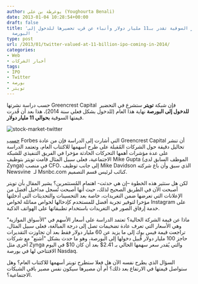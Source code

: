 ```yaml
---
author: يوغرطة بن علي (Youghourta Benali)
date: 2013-01-04 10:28:54+00:00
draft: false
title: 'قيمة تويتر السوقية تقدر بـ11 مليار دولار وأنباء عن قرب تحضيرها للدخول إلى
  البورصة  '
type: post
url: /2013/01/twitter-valued-at-11-billion-ipo-coming-in-2014/
categories:
- Web
- أخبار الشركات
tags:
- IPO
- Twitter
- بورصة
- تويتر
---
```


حسب دراسة نشرتها Greencrest Capital  فإن شبكة **تويتر** ستشرع في التحضير **للدخول إلى البورصة** نهاية هذا العام (للدخول بشكل فعلي سنة 2014)، هذا بعد أن قُدرت قيمتها السوقية **بحوالي 11 مليار دولار**.




![stock-market-twitter](https://www.it-scoop.com/wp-content/uploads/2013/01/stock-market-twitter.jpg)





[حسب](http://www.forbes.com/sites/abrambrown/2013/01/03/reading-twitters-tea-leaves-ipo-prep-may-start-this-year-offering-in-2014/) Forbes التي أشارت إلى الدراسة فإن من عادة Greencrest Capital أن تنشر تحاليل دقيقة حول الشركات المُقبلة على طرح أسهمها للاكتتاب العام، وتعتمد الدراسة على عدة مؤشرات أهمها التحركات الحادثة مؤخرا في الفريق التنفيذي للشبكة الاجتماعية، فعلى سبيل المثال قامت تويتر بتوظيف Mike Gupta (الموظف السابق لدى Zynga) في منصب CFO، إلى جانب توظيف Mike Davidson الذي سبق وأن باع شركته Newsvine  لـ Msnbc.com كنائب لرئيس قسم التصميم.




لكن هل ستثير هذه الخطوة –إن هي حدثت- اهتمام المُستثمرين؟ يشير المقال بأن تويتر أصبحت الآن في الطريق الصحيح لذلك، حيث أنها أصبحت تُسجل مداخيل أفضل من الإعلانات التي تعرضها ضمن التغريدات، خاصة بعد التحسينات والتحديثات التي أدخلتها مؤخرا لتوفير تجربة أفضل للمستخدم كإدخالها لخواص مماثلة لخواص Instagram على خدمة إرفاق الصور في التغريدات باستخدام تطبيقاتها على الهواتف الذكية.




ماذا عن قيمة الشركة الحالية؟ تعتمد الدراسة على أسعار الأسهم في "الأسواق الموازية" وهي الأسعار التي تعرف عادة تضخيمات تصل إلى درجة المبالغة، فعلى سبيل المثال، تراجعت قيمة فيس بوك إلى ما يزيد عن 60 مليار دولار فقط بعد أن تجاوزت التقديرات حاجز 100 مليار دولار قُبيل دخولها إلى البورصة، وهو ما حدث بشكل "أشنع" مع شركات أخرى مثل Zynga والتي يُقدر سعر سهمها الحالي بـ 2.41$ بعد أن كان 10$ في اليوم الافتتاحي لها في بورصة Nasdaq.




السؤال الذي يطرح نفسه الآن هل فعلا ستطرح تويتر أسهمها للاكتتاب العام؟ وهل ستواصل قيمتها في الارتفاع بعد ذلك؟ أم أن مصيرها سيكون نفس مصير باقي الشبكات الاجتماعية؟.
